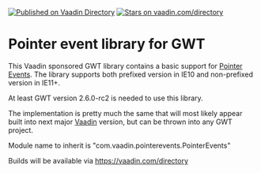 [![Published on Vaadin  Directory](https://img.shields.io/badge/Vaadin%20Directory-published-00b4f0.svg)](https://vaadin.com/directory/component/pointer-events-for-gwt)
[![Stars on vaadin.com/directory](https://img.shields.io/vaadin-directory/star/pointer-events-for-gwt.svg)](https://vaadin.com/directory/component/pointer-events-for-gwt)

Pointer event library for GWT
=============================

This Vaadin sponsored GWT library contains a basic support for [Pointer Events](http://www.w3.org/TR/pointerevents/). The library supports both prefixed version in IE10 and non-prefixed version in IE11+.

At least GWT version 2.6.0-rc2 is needed to use this library.

The implementation is pretty much the same that will most likely appear built into next major [Vaadin](https://vaadin.com/) version, but can be thrown into any GWT project. 

Module name to inherit is "com.vaadin.pointerevents.PointerEvents"

Builds will be available via https://vaadin.com/directory

